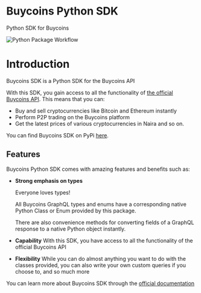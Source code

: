 # Buycoins Python SDK
Python SDK for Buycoins

![Python Package Workflow](https://github.com/GoZaddy/buycoins_sdk/workflows/Python%20package/badge.svg)

# Introduction

Buycoins SDK is a Python SDK for the Buycoins API

With this SDK, you gain access to all the functionality of [the official Buycoins API](https://developers.buycoins.africa).
This means that you can:
   * Buy and sell cryptocurrencies like Bitcoin and Ethereum instantly
   * Perform P2P trading on the Buycoins platform
   * Get the latest prices of various cryptocurrencies in Naira and so on.

You can find Buycoins SDK on PyPi [here](https://pypi.org/project/buycoins-sdk/1.0.1/).

## Features
Buycoins Python SDK comes with amazing features and benefits such as:

   * **Strong emphasis on types**
     
      Everyone loves types!
     
      All Buycoins GraphQL types and enums have a corresponding native Python Class or Enum provided by this package.
     
      There are also convenience methods for converting fields of a GraphQL response to a native Python object instantly.
   * **Capability**
      With this SDK, you have access to all the functionality of the official Buycoins API
   * **Flexibility**
         While you can do almost anything you want to do with the classes provided, you can also write your own custom queries if you choose to, and so much more

You can learn more about Buycoins SDK through the [official documentation](https://buycoins-python-sdk.readthedocs.io/en/latest/index.html)
